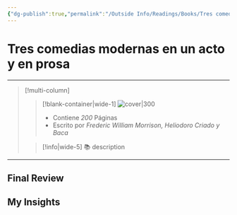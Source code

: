 ```yaml
---
{"dg-publish":true,"permalink":"/Outside Info/Readings/Books/Tres comedias modernas en un acto y en prosa/","title":"Tres comedias modernas en un acto y en prosa","updated":"2023-12-30T18:05:31.388-05:00"}
---
```



# Tres comedias modernas en un acto y en prosa
- - -
> [!multi-column]
> 
> > [!blank-container|wide-1]
> >  ![cover|300](http://books.google.com/books/content?id=iL1GAAAAIAAJ&printsec=frontcover&img=1&zoom=1&source=gbs_api)
> >- Contiene *200* Páginas
> >- Escrito por *Frederic William Morrison, Heliodoro Criado y Baca*
> 
> > [!info|wide-5] 📚 description
> > 
> 

- - -

## Final Review

## My Insights